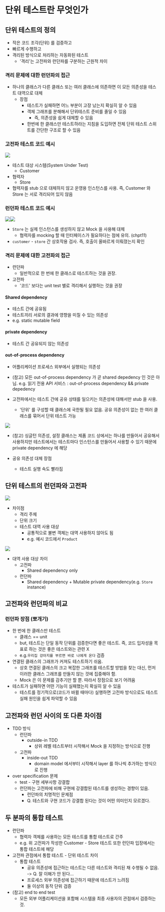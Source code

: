 # 단위 테스트란 무엇인가

## 단위 테스트의 정의
- 작은 코드 조각(단위) 를 검증하고
- 빠르게 수행하고
- 격리된 방식으로 처리하는 자동화된 테스트
	- '격리'는 고전파와 런던파를 구분하는 근원적 차이

### 격리 문제에 대한 런던파의 접근
- 하나의 클래스가 다른 클래스 또는 여러 클래스에 의존하면 이 모든 의존성을 테스트 대역으로 대체
	- 장점
		- 테스트가 실패하면 어느 부분이 고장 났는지 확실히 알 수 있음
		- 객체 그래프를 분해해서 단위테스트 준비를 줄일 수 있음
			- 즉, 의존성을 쉽게 대체할 수 있음
		- 한번에 한 클래스만 테스트하라는 지침을 도입하면 전체 단위 테스트 스위트를 간단한 구조로 할 수 있음

### 고전파 테스트 코드 예시
![](attachments/스크린샷%202023-03-26%20오후%209.45.38.png)
- 테스트 대상 시스템(System Under Test)
	- Customer
- 협력자
	- Store
- 협력자를 stub 으로 대체하지 않고 운영용 인스턴스를 사용. 즉, Customer 와 Store 는 서로 격리되어 있지 않음

### 런던파 테스트 코드 예시
![](attachments/스크린샷%202023-03-26%20오후%209.48.24.png)![](attachments/스크린샷%202023-03-26%20오후%209.48.35.png)
- `Store` 는 실제 인스턴스를 생성하지 않고 Mock 을 사용해 대체
	- 협력자를 mocking 할 때 인터페이스가 필요하다는 점에 유의. (chpt11)
- `customer` - `store` 간 상호작용 검사. 즉, 호출이 올바르게 이뤄졌는지 확인


### 격리 문제에 대한 고전파의 접근
- 런던파
	- 일반적으로 한 번에 한 클래스로 테스트하는 것을 권장.
- 고전파
	- '코드' 보다는 unit test 별로 격리해서 실행하는 것을 권장

#### Shared dependency
- 테스트 간에 공유됨
- 테스트끼리 서로의 결과에 영향을 미칠 수 있는 의존성
- e.g. static mutable field
#### private dependency
- 테스트 간 공유되지 않는 의존성
#### out-of-process dependency
- 어플리케이션 프로세스 외부에서 실행되는 의존성
- (참고) 모든 out-of-process dependency 가 곧 shared depedency 인 것은 아님. e.g. 읽기 전용 API 서비스 : out-of-process dependency && private depedency

- 고전파에서는 테스트 간에 공유 상태를 일으키는 의존성에 대해서만 stub 을 사용.
	- '단위' 를 구성할 때 클래스에 국한될 필요 없음. 공유 의존성이 없는 한 여러 클래스를 묶어서 단위 테스트 가능

![](attachments/스크린샷%202023-03-26%20오후%2010.04.01.png)

- (참고) 싱글턴 의존성, 설정 클래스는 제품 코드 상에서는 하나를 만들어서 공유해서 사용하지만 테스트에서는 테스트마다 인스턴스를 만들어서 사용할 수 있기 때문에 private dependency 에 해당

- 공유 의존성 대체 장점
	- 테스트 실행 속도 빨라짐


## 단위 테스트의 런던파와 고전파
![](attachments/스크린샷%202023-03-26%20오후%2010.11.14.png)
- 차이점
	- 격리 주체
	- 단위 크기
	- 테스트 대역 사용 대상
		- 공통적으로 불변 객체는 대역 사용하지 않아도 됨
		- e.g. 예시 코드에서 `Product`

![](attachments/스크린샷%202023-03-26%20오후%2010.15.37.png)
- 대역 사용 대상 차이
	- 고전파
		- Shared dependency only
	- 런던파
		- Shared dependency + Mutable private dependency(e.g. `Store` instance)

## 고전파와 런던파의 비교
### 런던파 장점 (뽀개기)
- 한 번에 한 클래스만 테스트
	- 클래스 == unit
	- but, 테스트는 단일 동작 단위를 검증한다면 좋은 테스트. 즉, 코드 입자성을 목표로 하는 것은 좋은 테스트와는 관련 X
	- e.g.`우리집 강아지를 부르면 바로 나에게 온다` 검증
- 연결된 클래스의 그래프가 커져도 테스트하기 쉬움.
	- 상호 연결된 클래스의 크고 복잡한 그래프를 테스트할 방법을 찾는 대신, 먼저 이러한 클래스 그래프를 만들지 않는 것에 집중해야 함.
	- Mock 은 이 문제를 감추기만 할 뿐. 따라서 장점으로 보기 어려움
- 테스트가 실패하면 어떤 기능이 실패했는지 확실히 알 수 있음
	- 테스트를 정기적으로(코드가 바뀔 때마다) 실행하면 고전파 방식으로도 테스트 실패 원인을 쉽게 파악할 수 있음


## 고전파와 런던 사이의 또 다른 차이점
- TDD 방식
	- 런던파
		- outside-in TDD
			- 상위 레벨 테스트부터 시작해서 Mock 을 지정하는 방식으로 진행
	- 고전파
		- inside-out TDD
			- domain model 에서부터 시작해서 layer 를 하나씩 추가하는 방식으로 진행
- over specification 문제
	- test - 구현 세부사항 강결합
	- 런던파는 고전파에 비해 구현에 강결합된 테스트를 생성하는 경향이 있음.
		- 런던파의 치명적인 문제점
		- Q. 테스트와 구현 코드가 강결합 된다는 것이 어떤 의미인지 모르겠다.


## 두 분파의 통합 테스트
- 런던파
	- 협력자 객체를 사용하는 모든 테스트를 통합 테스트로 간주
	- e.g. 위 고전파가 작성한 Customer - Store 테스트 또한 런던파 입장에서는 통합 테스트에 해당
- 고전파 관점에서 통합 테스트 - 단위 테스트 차이
	- 통합 테스트
		- 공유 의존성에 접근하는 테스트는 다른 테스트와 격리된 채 수행될 수 없음. -> Q. 잘 이해가 안 된다...
		- 프로세스 외부 의존성에 접근하기 때문에 테스트가 느려짐
		- 둘 이상의 동작 단위 검증
- (참고) end to end test
	- 모든 외부 어플리케이션을 포함해 시스템을 최종 사용자의 관점에서 검증하는 것.